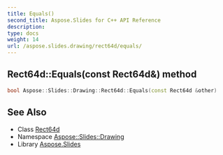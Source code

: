 ```yaml
---
title: Equals()
second_title: Aspose.Slides for C++ API Reference
description: 
type: docs
weight: 14
url: /aspose.slides.drawing/rect64d/equals/
---
```

## Rect64d::Equals(const Rect64d\&) method




```cpp
bool Aspose::Slides::Drawing::Rect64d::Equals(const Rect64d &other)
```

## See Also

* Class [Rect64d](../)
* Namespace [Aspose::Slides::Drawing](../../)
* Library [Aspose.Slides](../../../)